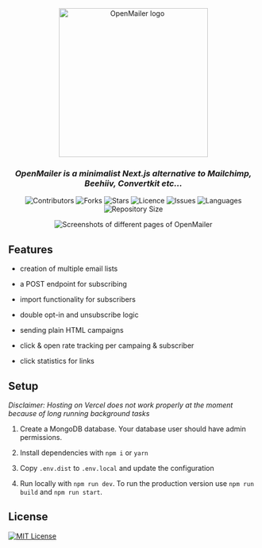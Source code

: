 <div align="center">

<img src="https://github.com/Vincenius/OpenMailer/assets/43953403/f4c5f1ce-6ef5-4ab7-9569-8778d2990980" width="300" alt="OpenMailer logo">

<h3><em>OpenMailer is a minimalist Next.js alternative to Mailchimp, Beehiiv, Convertkit etc...</em></h3>
<p>
<img src="https://img.shields.io/github/contributors/Vincenius/OpenMailer?style=plastic" alt="Contributors">
<img src="https://img.shields.io/github/forks/Vincenius/OpenMailer" alt="Forks">
<img src="https://img.shields.io/github/stars/Vincenius/OpenMailer" alt="Stars">
<img src="https://img.shields.io/github/license/Vincenius/OpenMailer?" alt="Licence">
<img src="https://img.shields.io/github/issues/Vincenius/OpenMailer" alt="Issues">
<img src="https://img.shields.io/github/languages/count/Vincenius/OpenMailer" alt="Languages">
<img src="https://img.shields.io/github/repo-size/Vincenius/OpenMailer" alt="Repository Size">
</p>

<img src="https://github.com/Vincenius/OpenMailer/assets/43953403/5a2f25db-ab5b-4e85-9ee0-b502d6479a65" alt="Screenshots of different pages of OpenMailer">
</div>

## Features

- creation of multiple email lists

- a POST endpoint for subscribing

- import functionality for subscribers

- double opt-in and unsubscribe logic

- sending plain HTML campaigns

- click & open rate tracking per campaing & subscriber

- click statistics for links

## Setup

*Disclaimer: Hosting on Vercel does not work properly at the moment because of long running background tasks*

1. Create a MongoDB database. Your database user should have admin permissions.

2. Install dependencies with `npm i` or `yarn`

3. Copy `.env.dist` to `.env.local` and update the configuration

4. Run locally with `npm run dev`. To run the production version use `npm run build` and `npm run start`.

## License

[![MIT License](https://img.shields.io/badge/License-MIT-green.svg)](https://choosealicense.com/licenses/mit/)
